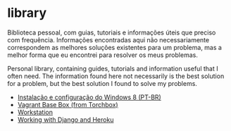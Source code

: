 library
=======

Biblioteca pessoal, com guias, tutoriais e informações úteis que preciso com frequência. Informações encontradas aqui não necessariamente correspondem as melhores soluções existentes para um problema, mas a melhor forma que eu encontrei para resolver os meus problemas.

Personal library, containing guides, tutorials and information useful that I often need. The information found here not necessarily is the best solution for a problem, but the best solution I found to solve my problems.

* [Instalação e configuração do Windows 8 (PT-BR)](windows.md)
* [Vagrant Base Box (from Torchbox)](https://github.com/fsevero/vagrant-django-base)
* [Workstation](workstation.md)
* [Working with Django and Heroku](django.md)
